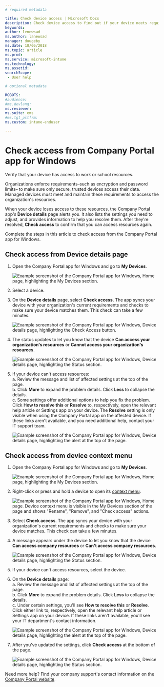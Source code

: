 ```yaml
---
# required metadata

title: Check device access | Microsoft Docs
description: Check device access to find out if your device meets requirements, and is able to access work or school resources.
keywords:
author: lenewsad
ms.author: lanewsad
manager: dougeby
ms.date: 10/05/2018
ms.topic: article
ms.prod:
ms.service: microsoft-intune
ms.technology:
ms.assetid: 
searchScope:
 - User help

# optional metadata

ROBOTS:  
#audience:
#ms.devlang:
ms.reviewer: 
ms.suite: ems
#ms.tgt_pltfrm:
ms.custom: intune-enduser

---
```


# Check access from Company Portal app for Windows

Verify that your device has access to work or school resources. 

Organizations enforce requirements&ndash;such as encryption and password limits&ndash; to make sure only secure, trusted devices access their data. Managed devices must meet and maintain these requirements to access the organization's resources.

When your device loses access to these resources, the Company Portal app's **Device details** page alerts you. It also lists the settings you need to adjust, and provides information to help you resolve them. After they're resolved, **Check access** to confirm that you can access resources again.

Complete the steps in this article to check access from the Company Portal app for Windows.

## Check access from Device details page  
1. Open the Company Portal app for Windows and go to **My Devices**.  

    ![Example screenshot of the Company Portal app for Windows, Home page, highlighting the My Devices section.](./media/1809_CheckAccess_Context_Select_Device.png)  
2. Select a device.  
3. On the **Device details** page, select **Check access**. The app syncs your device with your organization's current requirements and checks to make sure your device matches them. This check can take a few minutes. 

    ![Example screenshot of the Company Portal app for Windows, Device details page, highlighting the Check Access button.](./media/1809_CheckAccess_Checking_Status.png) 
1. The status updates to let you know that the device **Can access your organization's resources** or **Cannot access your organization's resources**.  

    ![Example screenshot of the Company Portal app for Windows, Device details page, highlighting the Status section.](./media/1809_CheckAccess_Device_details_status1.png) 
2. If your device can't access resources:  
    a. Review the message and list of affected settings at the top of the page.  
    b. Click **More** to expand the problem details. Click **Less** to collapse the details.  
    c. Some settings offer additional options to help you fix the problem. Click **How to resolve this** or **Resolve** to, respectively, open the relevant help article or Settings app on your device. The **Resolve** setting is only visible when using the Company Portal app on the affected device. If these links aren't available, and you need additional help, contact your IT support team.  

    ![Example screenshot of the Company Portal app for Windows, Device details page, highlighting the alert at the top of the page.](./media/1809_CheckAccess_Device_details_alert1.png) 

## Check access from device context menu  
1. Open the Company Portal app for Windows and go to **My Devices**.  

    ![Example screenshot of the Company Portal app for Windows, Home page, highlighting the My Devices section.](./media/1809_CheckAccess_Context_Select_Device.png)  

2. Right-click or press and hold a device to open its [context menu](https://docs.microsoft.com//windows/uwp/design/controls-and-patterns/menus).  

    ![Example screenshot of the Company Portal app for Windows, Home page. Device context menu is visible in the **My Devices** section of the page and shows "Rename", "Remove", and "Check access" actions.](./media/1809_DeviceContextMenu_Windows_CP.png)  
3. Select **Check access**. The app syncs your device with your organization's current requirements and checks to make sure your device matches. This check can take a few minutes.  
 
4. A message appears under the device to let you know that the device **Can access company resources** or **Can't access company resources**. 

    ![Example screenshot of the Company Portal app for Windows, Device details page, highlighting the Status section.](./media/1809_CheckAccess_Context_Menu_Alert2.png) 

5. If your device can't access resources, select the device.
6. On the **Device details** page:  
    a. Review the message and list of affected settings at the top of the page.  
    b. Click **More** to expand the problem details. Click **Less** to collapse the details.  
    c. Under certain settings, you'll see **How to resolve this** or **Resolve**. Click either link to, respectively, open the relevant help article or Settings app on your device. If these links aren't available, you'll see your IT department's contact information.  

    ![Example screenshot of the Company Portal app for Windows, Device details page, highlighting the alert at the top of the page.](./media/1809_CheckAccess_Device_details_alert1.png)  
3. After you've updated the settings, click **Check access** at the bottom of the page.  

    ![Example screenshot of the Company Portal app for Windows, Device details page, highlighting the Status section.](./media/1809_CheckAccess_Device_details_status1.png) 


Need more help? Find your company support's contact information on the [Company Portal website](https://go.microsoft.com/fwlink/?linkid=2010980).
